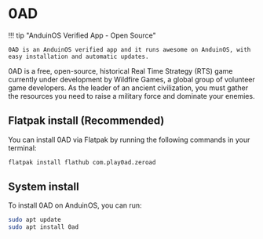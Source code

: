 # 0AD

!!! tip "AnduinOS Verified App - Open Source"

    0AD is an AnduinOS verified app and it runs awesome on AnduinOS, with easy installation and automatic updates.

0AD is a free, open-source, historical Real Time Strategy (RTS) game currently under development by Wildfire Games, a global group of volunteer game developers. As the leader of an ancient civilization, you must gather the resources you need to raise a military force and dominate your enemies.

## Flatpak install (Recommended)

You can install 0AD via Flatpak by running the following commands in your terminal:

```bash
flatpak install flathub com.play0ad.zeroad
```

## System install

To install 0AD on AnduinOS, you can run:

```bash
sudo apt update
sudo apt install 0ad
```
